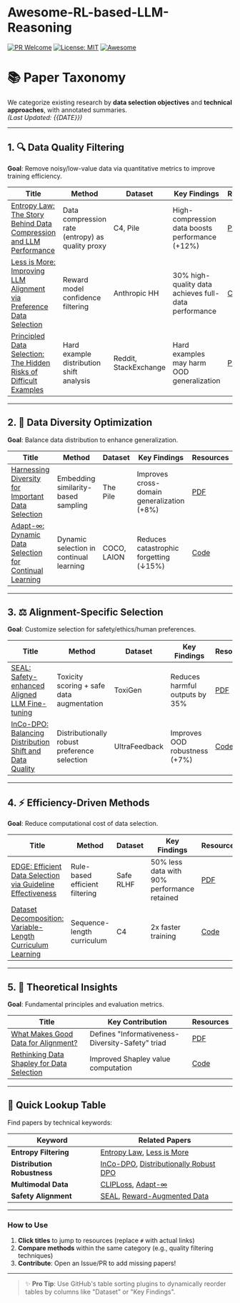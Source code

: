 # Awesome-RL-based-LLM-Reasoning
[![PR Welcome](https://img.shields.io/badge/PRs-welcome-brightgreen)](https://github.com/bruno686/Awesome-RL-based-LLM-Reasoning/pulls)
[![License: MIT](https://img.shields.io/badge/License-MIT-yellow.svg)](LICENSE)
[![Awesome](https://awesome.re/badge.svg)](https://awesome.re)

# 📚 Paper Taxonomy

We categorize existing research by **data selection objectives** and **technical approaches**, with annotated summaries.  
*(Last Updated: {{DATE}})*  

---

## 1. 🔍 Data Quality Filtering  
**Goal**: Remove noisy/low-value data via quantitative metrics to improve training efficiency.

| Title | Method | Dataset | Key Findings | Resources |
|-------|--------|---------|--------------|-----------|
| [Entropy Law: The Story Behind Data Compression and LLM Performance](#) | Data compression rate (entropy) as quality proxy | C4, Pile | High-compression data boosts performance (+12%) | [PDF](#) |
| [Less is More: Improving LLM Alignment via Preference Data Selection](#) | Reward model confidence filtering | Anthropic HH | 30% high-quality data achieves full-data performance | [Code](#) |
| [Principled Data Selection: The Hidden Risks of Difficult Examples](#) | Hard example distribution shift analysis | Reddit, StackExchange | Hard examples may harm OOD generalization | [PDF](#) |

---

## 2. 🌈 Data Diversity Optimization  
**Goal**: Balance data distribution to enhance generalization.

| Title | Method | Dataset | Key Findings | Resources |
|-------|--------|---------|--------------|-----------|
| [Harnessing Diversity for Important Data Selection](#) | Embedding similarity-based sampling | The Pile | Improves cross-domain generalization (+8%) | [PDF](#) |
| [Adapt-∞: Dynamic Data Selection for Continual Learning](#) | Dynamic selection in continual learning | COCO, LAION | Reduces catastrophic forgetting (↓15%) | [Code](#) |

---

## 3. ⚖️ Alignment-Specific Selection  
**Goal**: Customize selection for safety/ethics/human preferences.

| Title | Method | Dataset | Key Findings | Resources |
|-------|--------|---------|--------------|-----------|
| [SEAL: Safety-enhanced Aligned LLM Fine-tuning](#) | Toxicity scoring + safe data augmentation | ToxiGen | Reduces harmful outputs by 35% | [PDF](#) |
| [InCo-DPO: Balancing Distribution Shift and Data Quality](#) | Distributionally robust preference selection | UltraFeedback | Improves OOD robustness (+7%) | [Code](#) |

---

## 4. ⚡ Efficiency-Driven Methods  
**Goal**: Reduce computational cost of data selection.

| Title | Method | Dataset | Key Findings | Resources |
|-------|--------|---------|--------------|-----------|
| [EDGE: Efficient Data Selection via Guideline Effectiveness](#) | Rule-based efficient filtering | Safe RLHF | 50% less data with 90% performance retained | [PDF](#) |
| [Dataset Decomposition: Variable-Length Curriculum Learning](#) | Sequence-length curriculum | C4 | 2x faster training | [Code](#) |

---

## 5. 📐 Theoretical Insights  
**Goal**: Fundamental principles and evaluation metrics.

| Title | Key Contribution | Resources |
|-------|------------------|-----------|
| [What Makes Good Data for Alignment?](#) | Defines "Informativeness-Diversity-Safety" triad | [PDF](#) |
| [Rethinking Data Shapley for Data Selection](#) | Improved Shapley value computation | [Code](#) |

---

## 🔎 Quick Lookup Table  
Find papers by technical keywords:

| Keyword | Related Papers |
|---------|----------------|
| **Entropy Filtering** | [Entropy Law](#), [Less is More](#) |
| **Distribution Robustness** | [InCo-DPO](#), [Distributionally Robust DPO](#) |
| **Multimodal Data** | [CLIPLoss](#), [Adapt-∞](#) |
| **Safety Alignment** | [SEAL](#), [Reward-Augmented Data](#) |

---

### How to Use
1. **Click titles** to jump to resources (replace `#` with actual links)
2. **Compare methods** within the same category (e.g., quality filtering techniques)
3. **Contribute**: Open an Issue/PR to add missing papers!

---

> ✨ **Pro Tip**: Use GitHub's table sorting plugins to dynamically reorder tables by columns like "Dataset" or "Key Findings".
